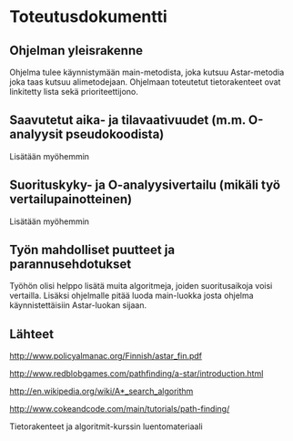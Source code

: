 # Toteutusdokumentti

## Ohjelman yleisrakenne
Ohjelma tulee käynnistymään main-metodista, joka kutsuu Astar-metodia joka taas kutsuu alimetodejaan. Ohjelmaan toteutetut tietorakenteet ovat linkitetty lista sekä prioriteettijono.

## Saavutetut aika- ja tilavaativuudet (m.m. O-analyysit pseudokoodista)
Lisätään myöhemmin

## Suorituskyky- ja O-analyysivertailu (mikäli työ vertailupainotteinen)
Lisätään myöhemmin

## Työn mahdolliset puutteet ja parannusehdotukset
Työhön olisi helppo lisätä muita algoritmeja, joiden suoritusaikoja voisi vertailla. Lisäksi ohjelmalle pitää luoda main-luokka josta ohjelma käynnistettäisiin Astar-luokan sijaan.

## Lähteet
http://www.policyalmanac.org/Finnish/astar_fin.pdf

http://www.redblobgames.com/pathfinding/a-star/introduction.html

http://en.wikipedia.org/wiki/A*_search_algorithm

http://www.cokeandcode.com/main/tutorials/path-finding/

Tietorakenteet ja algoritmit-kurssin luentomateriaali
